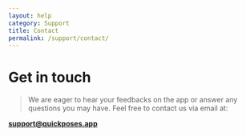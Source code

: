 ```yaml
---
layout: help
category: Support
title: Contact
permalink: /support/contact/
---
```


# Get in touch

> We are eager to hear your feedbacks on the app or answer any questions you may have. Feel free to contact us via email at:

**support@quickposes.app**